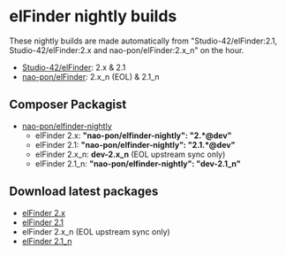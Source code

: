 # elFinder nightly builds

These nightly builds are made automatically from "Studio-42/elFinder:2.1, Studio-42/elFinder:2.x and nao-pon/elFinder:2.x_n" on the hour.

* [Studio-42/elFinder](https://github.com/Studio-42/elFinder): 2.x & 2.1
* [nao-pon/elFinder](https://github.com/nao-pon/elFinder): 2.x_n (EOL) & 2.1_n

## Composer Packagist
* [nao-pon/elfinder-nightly](https://packagist.org/packages/nao-pon/elfinder-nightly)
    * elFinder 2.x: **"nao-pon/elfinder-nightly": "2.*@dev"**
    * elFinder 2.1: **"nao-pon/elfinder-nightly": "2.1.*@dev"**
    * elFinder 2.x_n: **dev-2.x_n** (EOL upstream sync only)
    * elFinder 2.1_n: **"nao-pon/elfinder-nightly": "dev-2.1_n"**


## Download latest packages

* [elFinder 2.x](http://nao-pon.github.io/elFinder-nightly/latests/elfinder-2.x.zip)
* [elFinder 2.1](http://nao-pon.github.io/elFinder-nightly/latests/elfinder-2.1.zip)
* elFinder 2.x_n (EOL upstream sync only)
* [elFinder 2.1_n](http://nao-pon.github.io/elFinder-nightly/latests/elfinder-2.1_n.zip)
